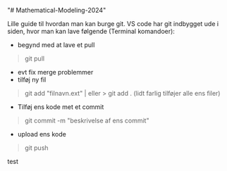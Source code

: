 "# Mathematical-Modeling-2024" 

Lille guide til hvordan man kan burge git. VS code har git indbygget ude i siden, hvor man kan lave følgende (Terminal komandoer):
* begynd med at lave et pull 
> git pull
* evt fix merge problemmer
* tilføj ny fil
> git add "filnavn.ext" | eller > git add . (lidt farlig tilføjer alle ens filer)
* Tilføj ens kode met et commit
> git commit -m "beskrivelse af ens commit"
* upload ens kode 
> git push

test